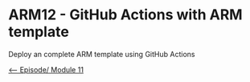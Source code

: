 # ARM12 - GitHub Actions with ARM template

Deploy an complete ARM template using GitHub Actions


[<-- Episode/ Module 11](../ARM01/README.md)